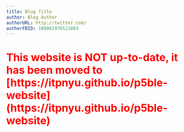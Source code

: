 ```yaml
---
title: Blog Title
author: Blog Author
authorURL: http://twitter.com/
authorFBID: 100002976521003
---
```


<h1 style="color:red">This website is NOT up-to-date, it has been moved to [https://itpnyu.github.io/p5ble-website](https://itpnyu.github.io/p5ble-website)</h1>